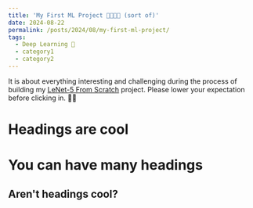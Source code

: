 ```yaml
---
title: 'My First ML Project 👨🏻‍💻🤖 (sort of)'
date: 2024-08-22
permalink: /posts/2024/08/my-first-ml-project/
tags:
  - Deep Learning 🤖
  - category1
  - category2
---
```


It is about everything interesting and challenging during the process of building my [LeNet-5 From Scratch](https://t0mlam.github.io/projects/) project. Please lower your expectation before clicking in. 😬🫣

Headings are cool
======

You can have many headings
======

Aren't headings cool?
------